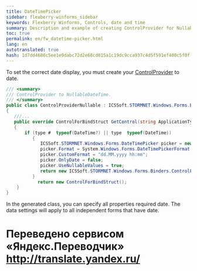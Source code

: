 ```yaml
--- 
title: DateTimePicker 
sidebar: flexberry-winforms_sidebar 
keywords: Flexberry Winforms, Controls, date and time 
summary: Description and example of creating ControlProvider for NullableDateTime 
toc: true 
permalink: en/fw_datetime-picker.html 
lang: en 
autotranslated: true 
hash: 1d7dd4686c5ee1e9dabc72d2e68cd015a1c19dc9cca937c4d5f591ef400c5f0f 
--- 
```


To set the correct date display, you must create your [ControlProvider](fw_control-provider-winforms.html) to date. 

```csharp
/// <summary> 
/// ControlProvider to NullableDateTime. 
/// </summary> 
public class ControlProviderNullable : ICSSoft.STORMNET.Windows.Forms.Binders.ControlProvider
{
   ///... 
   public override ControlForBindStruct GetControl(string ApplicationType, Type type, View view, string propertyName, object initControl)
   {
       if (type #  typeof(DateTime?) || type  typeof(DateTime))
          {
             ICSSoft.STORMNET.Windows.Forms.DateTimePicker picker = new ICSSoft.STORMNET.Windows.Forms.DateTimePicker();
             picker.Format = System.Windows.Forms.DateTimePickerFormat.Custom;
             picker.CustomFormat = "dd.MM.yyyy hh:mm";
             picker.OnlyDate = false;
             picker.UseNullableValues = true;
             return new ICSSoft.STORMNET.Windows.Forms.Binders.ControlForBindStruct(picker, "ObjectValue", new System.Type[] { typeof(ICSSoft.STORMNET.UserDataTypes.NullableDateTime), typeof(System.DateTime) });
          }
            return new ControlForBindStruct();
    }
}
``` 

In the generated class, you can specify all properties required date. The data settings will apply to all independent forms that have date. 



 # Переведено сервисом «Яндекс.Переводчик» http://translate.yandex.ru/